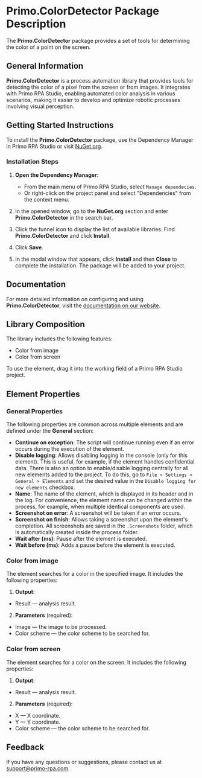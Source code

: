 # Primo.ColorDetector Package Description

The **Primo.ColorDetector** package provides a set of tools for determining the color of a point on the screen.

## General Information

**Primo.ColorDetector** is a process automation library that provides tools for detecting the color of a pixel from the screen or from images. It integrates with Primo RPA Studio, enabling automated color analysis in various scenarios, making it easier to develop and optimize robotic processes involving visual perception.

## Getting Started Instructions

To install the **Primo.ColorDetector** package, use the Dependency Manager in Primo RPA Studio or visit [NuGet.org](https://www.nuget.org/).

### Installation Steps

1. **Open the Dependency Manager:**
   - From the main menu of Primo RPA Studio, select `Manage dependecies`.
   - Or right-click on the project panel and select "Dependencies" from the context menu.

2. In the opened window, go to the **NuGet.org** section and enter **Primo.ColorDetector** in the search bar.

3. Click the funnel icon to display the list of available libraries. Find **Primo.ColorDetector** and click **Install**.

4. Click **Save**.

5. In the modal window that appears, click **Install** and then **Close** to complete the installation. The package will be added to your project.

## Documentation

For more detailed information on configuring and using **Primo.ColorDetector**, visit the [documentation on our website](https://docs.primo-rpa.com).

## Library Composition

The library includes the following features:

- Color from image
- Color from screen

To use the element, drag it into the working field of a Primo RPA Studio project.

## Element Properties

### General Properties

The following properties are common across multiple elements and are defined under the **General** section:

- **Continue on exception**: The script will continue running even if an error occurs during the execution of the element.
- **Disable logging**: Allows disabling logging in the console (only for this element). This is useful, for example, if the element handles confidential data. There is also an option to enable/disable logging centrally for all new elements added to the project. To do this, go to `File > Settings > General > Elements` and set the desired value in the `Disable logging for new elements` checkbox.
- **Name**: The name of the element, which is displayed in its header and in the log. For convenience, the element name can be changed within the process, for example, when multiple identical components are used.
- **Screenshot on error**: A screenshot will be taken if an error occurs.
- **Screenshot on finish**: Allows taking a screenshot upon the element's completion. All screenshots are saved in the `.Screenshots` folder, which is automatically created inside the process folder.
- **Wait after (ms)**: Pause after the element is executed.
- **Wait before (ms)**: Adds a pause before the element is executed.

### Color from image

The element searches for a color in the specified image. It includes the following properties:

1. **Output**:
  - Result — analysis result.
2. **Parameters** (required):
  - Image — the image to be processed.
  - Color scheme — the color scheme to be searched for.

### Color from screen

The element searches for a color on the screen. It includes the following properties:

1. **Output**:
  - Result — analysis result.
2. **Parameters** (required):
  - X — X coordinate.
  - Y — Y coordinate.
  - Color scheme — the color scheme to be searched for.

## Feedback

If you have any questions or suggestions, please contact us at [support@primo-rpa.com](mailto:support@primo-rpa.com).


